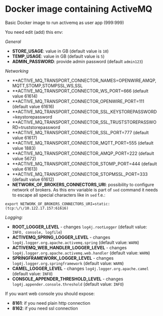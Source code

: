 # Docker image containing ActiveMQ
Basic Docker image to run activemq as user app (999:999)

You need edit (add) this env:

*General*

- **STORE_USAGE**: value in GB (default value is `10`)
- **TEMP_USAGE**: value in GB (default value is `5`)
- **ADMIN_PASSWORD**: provide admin password (default `admin123`)

*Networking*

- **ACTIVE_MQ_TRANSPORT_CONNECTOR_NAMES=OPENWIRE,AMQP,MQTT,STOMP,STOMPSSL,WS,SSL
- **ACTIVE_MQ_TRANSPORT_CONNECTOR_WS_PORT=666 (default value 61614)
- **ACTIVE_MQ_TRANSPORT_CONNECTOR_OPENWIRE_PORT=111 (default value 61616)
- **ACTIVE_MQ_TRANSPORT_CONNECTOR_SSL_KEYSTOREPASSWORD=keystorepassword
- **ACTIVE_MQ_TRANSPORT_CONNECTOR_SSL_TRUSTSTOREPASSWORD=truststorepassword
- **ACTIVE_MQ_TRANSPORT_CONNECTOR_SSL_PORT=777 (default value 61617)
- **ACTIVE_MQ_TRANSPORT_CONNECTOR_MQTT_PORT=555 (default value 1883)
- **ACTIVE_MQ_TRANSPORT_CONNECTOR_AMQP_PORT=222 (default value 5672)
- **ACTIVE_MQ_TRANSPORT_CONNECTOR_STOMP_PORT=444 (default value 61613)
- **ACTIVE_MQ_TRANSPORT_CONNECTOR_STOPMSSL_PORT=333 (default value 61612)
- **NETWORK_OF_BROKERS_CONNECTORS_URI**: possibility to configure network of brokers. As this env variable is part of `sed` command it needs to escape all special characters like in `sed` f.e.:

```export NETWORK_OF_BROKERS_CONNECTORS_URI=static:(tcp:\/\/10.122.17.157:61616)```

*Logging:*

- **ROOT_LOGGER_LEVEL** - changes `log4j.rootLogger` (default value: `INFO, console, logfile`)
- **ACTIVEMQ_SPRING_LOGGER_LEVEL** - changes `log4j.logger.org.apache.activemq.spring` (default value: `WARN`)
- **ACTIVEMQ_WEB_HANDLER_LOGGER_LEVEL** - changes `log4j.logger.org.apache.activemq.web.handler` (default value: `WARN`)
- **SPRINGFRAMEWORK_LOGGER_LEVEL** - changes `log4j.logger.org.springframework` (default value: `WARN`)
- **CAMEL_LOGGER_LEVEL** - changes `log4j.logger.org.apache.camel` (default value: `INFO`)
- **CONSOLE_APPENDER_THRESHOLD_LEVEL** - changes `log4j.appender.console.threshold` (default value: `INFO`)

If you want web console you should expose:
- **8161**: if you need plain http connection
- **8162**: if you need ssl connection
